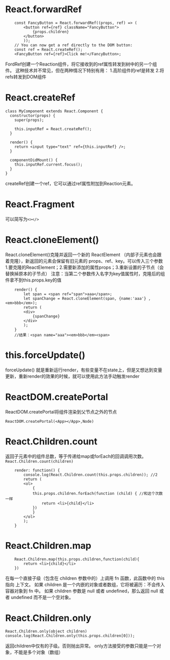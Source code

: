 # React.forwardRef

```
    const FancyButton = React.forwardRef((props, ref) => (
        <button ref={ref} className="FancyButton">
            {props.children}
        </button>
        ));
    // You can now get a ref directly to the DOM button:
    const ref = React.createRef();
    <FancyButton ref={ref}>Click me!</FancyButton>;
```

FordRef创建一个Reaction组件，将它接收到的ref属性转发到树中的另一个组件。
这种技术并不常见，但在两种情况下特别有用：
1.高阶组件的ref是转发
2.将refs转发到DOM组件

# React.createRef

```
class MyComponent extends React.Component {
  constructor(props) {
    super(props);

    this.inputRef = React.createRef();
  }

  render() {
    return <input type="text" ref={this.inputRef} />;
  }

  componentDidMount() {
    this.inputRef.current.focus();
  }
}
```
createRef创建一个ref，它可以通过ref属性附加到Reaction元素。

# React.Fragment
可以简写为`<></>`

# React.cloneElement()
React.cloneElement()克隆并返回一个新的 ReactElement （内部子元素也会跟着克隆），新返回的元素会保留有旧元素的 props、ref、key。可以传入三个参数 
1.要克隆的ReactElement；2.需要新添加的属性props；3.重新设置的子节点（会替换掉原本的子节点）
注意：当第二个参数传入名字为key值属性时，克隆后的组件拿不到this.props.key的值

```
    render() {
        let span = <span ref="span">aaa</span>;
        let spanChange = React.cloneElement(span, {name:'aaa'} ,<em>bbb</em>);
        return (
        <div>
            {spanChange}
        </div>
        );
    }             
    //结果：<span name="aaa"><em>bbb</em><span>
```

# this.forceUpdate()
forceUpdate() 就是重新运行render，有些变量不在state上，但是又想达到变量更新，重新render的效果的时候，就可以使用此方法手动触发render

# ReactDOM.createPortal
ReactDOM.createPortal将组件渲染到父节点之外的节点

`ReactDOM.createPortal(<App></App>,Node)`

# React.Children.count
返回子元素中的组件总数，等于传递给map或forEach的回调调用次数。
`React.Children.count(children)`
```
    render: function() {
        console.log(React.Children.count(this.props.children)); //2
        return (
        <ol>
            {
            this.props.children.forEach(function (child) { //和这个次数一样
                return <li>{child}</li>
            })
            }
        </ol>
        );
    }
```

# React.Children.map
```
    React.Children.map(this.props.children,function(child){
        return <li>{child}</li>
    })
```
在每一个直接子级（包含在 children 参数中的）上调用 fn 函数，此函数中的 this 指向 上下文。
如果 children 是一个内嵌的对象或者数组，它将被遍历：不会传入容器对象到 fn 中。
如果 children 参数是 null 或者 undefined，那么返回 null 或者 undefined 而不是一个空对象。

# React.Children.only
`React.Children.only(object children)`
`console.log(React.Children.only(this.props.children[0]));`

返回children中仅有的子级。否则抛出异常。
only方法接受的参数只能是一个对象，不能是多个对象（数组）
